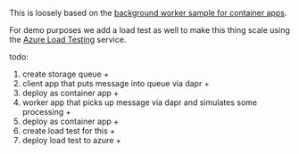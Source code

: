 This is loosely based on the [background worker sample for container apps](https://docs.microsoft.com/en-us/azure/container-apps/background-processing).

For demo purposes we add a load test as well to make this thing scale using the [Azure Load Testing](https://docs.microsoft.com/en-us/azure/load-testing/) service.


todo:
1. create storage queue +
1. client app that puts message into queue via dapr +
1. deploy as container app +
1. worker app that picks up message via dapr and simulates some processing +
1. deploy as container app +
1. create load test for this +
1. deploy load test to azure +
